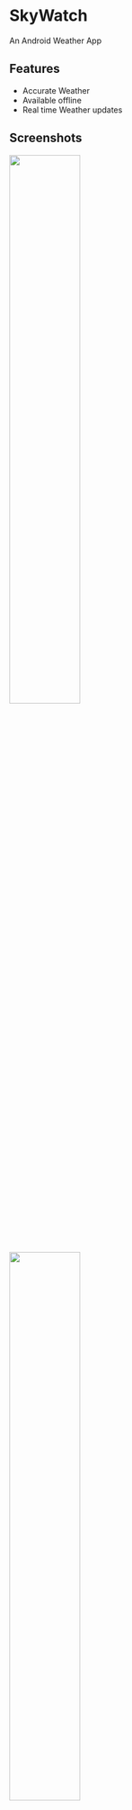 
# SkyWatch

An Android Weather App

## Features

- Accurate Weather 
- Available offline
- Real time Weather updates


## Screenshots

<img src="https://github.com/pushkarshinalkar/Funbayy-android/assets/126596736/26c74504-21dc-4865-b198-af933108050c.png" width=50% height=50%>

<img src="https://github.com/pushkarshinalkar/Funbayy-android/assets/126596736/82c15d6d-c7ba-4594-8508-1dda4ea7548c.png" width=50% height=50%>

## Tech Stack

**Client:** XML, Kotlin, MVVM Design pattern

**Server:** Retrofit, OpenWeatherApi

**Database:** SQLite


## Run Locally

Clone the project

File > New > Project from Version Control

Paste the below link

```bash
  https://github.com/pushkarshinalkar/SkyWatch.git
```
At last just replace the API key and run the app.


